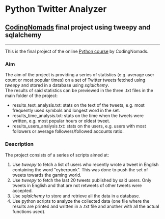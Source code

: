 # Python Twitter Analyzer
## [CodingNomads](https://codingnomads.co/) final project using tweepy and sqlalchemy

---
This is the final project of the online [Python course](https://codingnomads.co/courses/python-bootcamp-online/) by CodingNomads.

### Aim
The aim of the project is providing a series of statistics (e.g. average user count or most popular times) on a set of Twitter tweets fetched using *tweepy* and stored in a database using *sqlalchemy*.  
The results of said statistics can be previewed in the three .txt files in the main folder of the project:
- results_text_analysis.txt: stats on the text of the tweets, e.g. most frequently used symbols and longest word in the set.
- results_time_analysis.txt: stats on the time when the tweets were written, e.g. most popular hours or oldest tweet.
- results_users_analysis.txt: stats on the users, e.g. users with most followers or average followers/followed accounts ratio.
	
### Description
The project consists of a series of scripts aimed at:
1. Use *tweepy* to fetch a list of users who recently wrote a tweet in English containing the word "cyberpunk". This was done to push the set of tweets towards the gaming world.
2. Use *tweepy* to fetch the last 20 tweets published by said users. Only tweets in English and that are not retweets of other tweets were accepted.
3. Use *sqlalchemy* to store and retrieve all the data in a database.
4. Use python scripts to analyze the collected data (one file where the results are printed and written in a .txt file and another with all the actual functions used).
